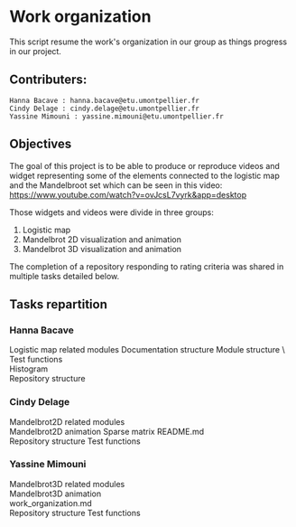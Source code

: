 # Work organization

This script resume the work's organization in our group as things progress in our project.


## Contributers:

```
Hanna Bacave : hanna.bacave@etu.umontpellier.fr
Cindy Delage : cindy.delage@etu.umontpellier.fr
Yassine Mimouni : yassine.mimouni@etu.umontpellier.fr
```

## Objectives

The goal of this project is to be able to produce or reproduce videos and widget representing some of the elements connected to the logistic map and the Mandelbroot set which can be seen in this video:  
https://www.youtube.com/watch?v=ovJcsL7vyrk&app=desktop 

Those widgets and videos were divide in three groups:
1) Logistic map
2) Mandelbrot 2D visualization and animation
3) Mandelbrot 3D visualization and animation

The completion of a repository responding to rating criteria was shared in multiple tasks detailed below.


## Tasks repartition

### Hanna Bacave

Logistic map related modules
Documentation structure
Module structure \\
Test functions  
Histogram    
Repository structure  

### Cindy Delage

Mandelbrot2D related modules  
Mandelbrot2D animation
Sparse matrix
README.md  
Repository structure 
Test functions

### Yassine Mimouni

Mandelbrot3D related modules  
Mandelbrot3D animation  
work_organization.md  
Repository structure
Test functions
